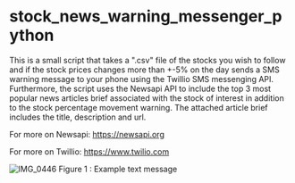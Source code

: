 # stock_news_warning_messenger_python

This is a small script that takes a ".csv" file of the stocks you wish to follow and if the stock prices changes more than +-5% on the day sends a SMS warning message  to your phone using the Twillio SMS messenging API. Furthermore, the script uses the Newsapi API to include the top 3 most popular news articles brief associated with the stock of interest in addition to the stock percentage movement warning. The attached article brief includes the title, description and url. 

For more on Newsapi:
https://newsapi.org

For more on Twillio:
https://www.twilio.com

![IMG_0446](https://user-images.githubusercontent.com/76194492/180065589-dd215ef6-888d-4391-aa07-5e0e4e39d10b.PNG)
Figure 1 : Example text message
